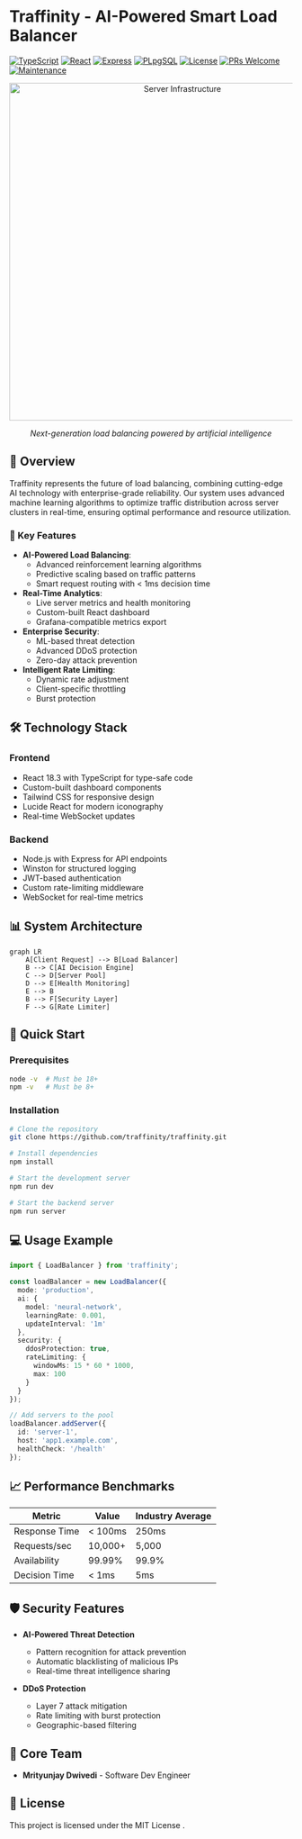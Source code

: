 # Traffinity - AI-Powered Smart Load Balancer

[![TypeScript](https://img.shields.io/badge/TypeScript-5.5.3-blue.svg)](https://www.typescriptlang.org/)
[![React](https://img.shields.io/badge/React-18.3.1-61dafb.svg)](https://reactjs.org/)
[![Express](https://img.shields.io/badge/Express-4.18.3-green.svg)](https://expressjs.com/)
[![PLpgSQL](https://img.shields.io/badge/PLpgSQL-6.1.5-green.svg)](https://PLpgSQL.com/)
[![License](https://img.shields.io/badge/license-MIT-blue.svg)](LICENSE)
[![PRs Welcome](https://img.shields.io/badge/PRs-welcome-brightgreen.svg)](http://makeapullrequest.com)
[![Maintenance](https://img.shields.io/badge/Maintained%3F-yes-green.svg)](https://github.com/traffinity/traffinity/graphs/commit-activity)

<div align="center">
  <img src="https://images.unsplash.com/photo-1558494949-ef010cbdcc31?auto=format&fit=crop&w=800&q=80" alt="Server Infrastructure" width="600"/>
  <p><em>Next-generation load balancing powered by artificial intelligence</em></p>
</div>

## 🚀 Overview

Traffinity represents the future of load balancing, combining cutting-edge AI technology with enterprise-grade reliability. Our system uses advanced machine learning algorithms to optimize traffic distribution across server clusters in real-time, ensuring optimal performance and resource utilization.

### 🎯 Key Features

- **AI-Powered Load Balancing**: 
  - Advanced reinforcement learning algorithms
  - Predictive scaling based on traffic patterns
  - Smart request routing with < 1ms decision time
- **Real-Time Analytics**: 
  - Live server metrics and health monitoring
  - Custom-built React dashboard
  - Grafana-compatible metrics export
- **Enterprise Security**: 
  - ML-based threat detection
  - Advanced DDoS protection
  - Zero-day attack prevention
- **Intelligent Rate Limiting**: 
  - Dynamic rate adjustment
  - Client-specific throttling
  - Burst protection

## 🛠 Technology Stack

### Frontend
- React 18.3 with TypeScript for type-safe code
- Custom-built dashboard components
- Tailwind CSS for responsive design
- Lucide React for modern iconography
- Real-time WebSocket updates

### Backend
- Node.js with Express for API endpoints
- Winston for structured logging
- JWT-based authentication
- Custom rate-limiting middleware
- WebSocket for real-time metrics

## 📊 System Architecture

```mermaid
graph LR
    A[Client Request] --> B[Load Balancer]
    B --> C[AI Decision Engine]
    C --> D[Server Pool]
    D --> E[Health Monitoring]
    E --> B
    B --> F[Security Layer]
    F --> G[Rate Limiter]
```

## 🚀 Quick Start

### Prerequisites
```bash
node -v  # Must be 18+
npm -v   # Must be 8+
```

### Installation

```bash
# Clone the repository
git clone https://github.com/traffinity/traffinity.git

# Install dependencies
npm install

# Start the development server
npm run dev

# Start the backend server
npm run server
```

## 💻 Usage Example

```typescript
import { LoadBalancer } from 'traffinity';

const loadBalancer = new LoadBalancer({
  mode: 'production',
  ai: {
    model: 'neural-network',
    learningRate: 0.001,
    updateInterval: '1m'
  },
  security: {
    ddosProtection: true,
    rateLimiting: {
      windowMs: 15 * 60 * 1000,
      max: 100
    }
  }
});

// Add servers to the pool
loadBalancer.addServer({
  id: 'server-1',
  host: 'app1.example.com',
  healthCheck: '/health'
});
```

## 📈 Performance Benchmarks

| Metric | Value | Industry Average |
|--------|-------|-----------------|
| Response Time | < 100ms | 250ms |
| Requests/sec | 10,000+ | 5,000 |
| Availability | 99.99% | 99.9% |
| Decision Time | < 1ms | 5ms |

## 🛡 Security Features

- **AI-Powered Threat Detection**
  - Pattern recognition for attack prevention
  - Automatic blacklisting of malicious IPs
  - Real-time threat intelligence sharing

- **DDoS Protection**
  - Layer 7 attack mitigation
  - Rate limiting with burst protection
  - Geographic-based filtering

## 👥 Core Team

- **Mrityunjay Dwivedi** - Software Dev Engineer
 
## 📝 License

This project is licensed under the MIT License .

